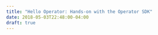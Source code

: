 ```yaml
---
title: "Hello Operator: Hands-on with the Operator SDK"
date: 2018-05-03T22:48:00-04:00
draft: true
---
```


